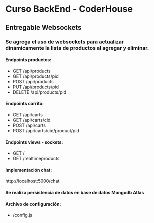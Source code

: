 # Curso BackEnd - CoderHouse

## Entregable Websockets

### Se agrega el uso de websockets para actualizar dinámicamente la lista de productos al agregar y eliminar.

#### Endpoints productos:

- GET /api/products
- GET /api/products/pid
- POST /api/products
- PUT /api/products/pid
- DELETE /api/products/pid

#### Endpoints carrito:

- GET /api/carts
- GET /api/carts/cid
- POST /api/carts
- POST /api/carts/cid/product/pid

#### Endpoints views - sockets:

- GET /
- GET /realtimeproducts

#### Implementación chat:

http://localhost:5000/chat

#### Se realiza persistencia de datos en base de datos Mongodb Atlas

#### Archivo de configuración:

- /config.js
